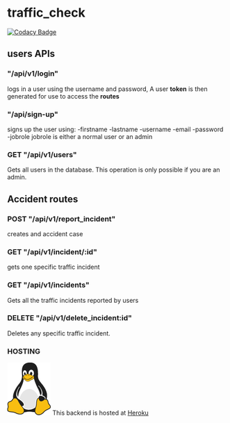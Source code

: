 # traffic_check

[![Codacy Badge](https://api.codacy.com/project/badge/Grade/bac7f5eddce04e66a1d4fc4722088dd4)](https://app.codacy.com/gh/BuildForSDGCohort2/traffic_check?utm_source=github.com&utm_medium=referral&utm_content=BuildForSDGCohort2/traffic_check&utm_campaign=Badge_Grade_Settings)

## users APIs

### "/api/v1/login"

logs in a user using the username and password, A user **token** is then generated for use to access the **routes**

### "/api/sign-up"

signs up the user using:
-firstname
-lastname
-username
-email
-password
-jobrole
jobrole is either a normal user or an admin

### GET "/api/v1/users"

Gets all users in the database. This operation is only possible if you are an admin.

## Accident routes

### POST "/api/v1/report_incident"

creates and accident case

### GET "/api/v1/incident/:id"

gets one specific traffic incident

### GET "/api/v1/incidents"

Gets all the traffic incidents reported by users

### DELETE "/api/v1/delete_incident:id"

Deletes any specific traffic incident.

### HOSTING

![Tux, the Linux mascot](/images/tux.png)
This backend is hosted at [Heroku](https://traffic-check.herokuapp.com/api/v1/incidents)
